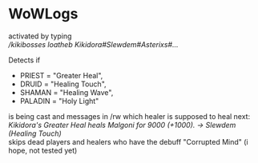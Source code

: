 # WoWLogs
 
activated by typing  
_/kikibosses loatheb Kikidora#Slewdem#Asterixs#..._  

Detects if
- PRIEST = "Greater Heal",
- DRUID = "Healing Touch",
- SHAMAN = "Healing Wave",
- PALADIN = "Holy Light"

is being cast and messages in /rw which healer is supposed to heal next:  
_Kikidora's Greater Heal heals Malgoni for 9000 (+1000). -> Slewdem (Healing Touch)_  
skips dead players and healers who have the debuff "Corrupted Mind" (i hope, not tested yet)
